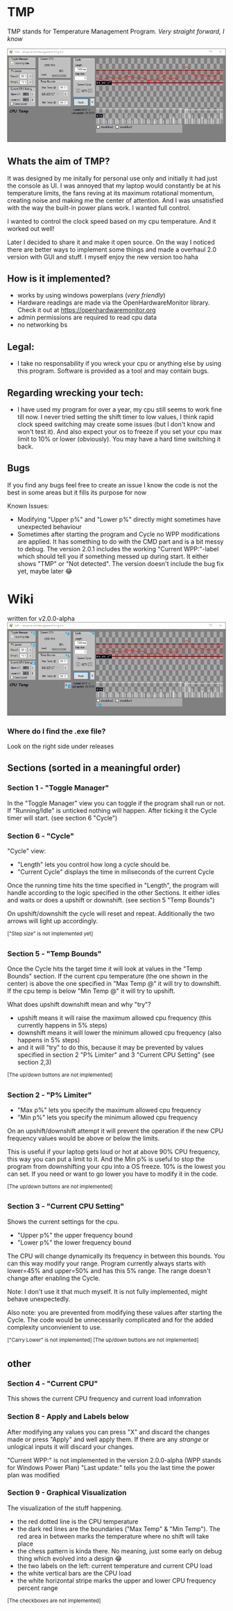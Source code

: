 # TMP

TMP stands for Temperature Management Program. *Very straight forward, I know*

![screenshot](/images/screenshot-2.0.0.png)

## Whats the aim of TMP?
It was designed by me initally for personal use only and initially it had just the console as UI. I was annoyed that my laptop would constantly be at his temperature limits, the fans reving at its maximum rotational momentum, creating noise and making me the center of attention. And I was unsatisfied with the way the built-in power plans work. I wanted full control.

I wanted to control the clock speed based on my cpu temperature.
And it worked out well!

Later I decided to share it and make it open source. On the way I noticed there are better ways to implement some things and made a overhaul 2.0 version with GUI and stuff. I myself enjoy the new version too haha

## How is it implemented?
 - works by using windows powerplans (*very friendly*)
 - Hardware readings are made via the OpenHardwareMonitor library. Check it out at https://openhardwaremonitor.org
 - admin permissions are required to read cpu data
 - no networking bs


## Legal:
- I take no responsability if you wreck your cpu or anything else by using this program. Software is provided as a tool and may contain bugs.

## Regarding wrecking your tech:
- I have used my program for over a year, my cpu still seems to work fine till now. I never tried setting the shift timer to low values, I think rapid clock speed switching may create some issues (but I don't know and won't test it). And also expect your os to freeze if you set your cpu max limit to 10% or lower (obviously). You may have a hard time switching it back.

## Bugs
If you find any bugs feel free to create an issue
I know the code is not the best in some areas but it fills its purpose for now

Known Issues:
- Modifying "Upper p%" and "Lower p%" directly might sometimes have unexpected behaviour
- Sometimes after starting the program and Cycle no WPP modifications are applied. It has something to do with the CMD part and is a bit messy to debug. The version 2.0.1 includes the working "Current WPP:"-label which should tell you if something messed up during start. It either shows "TMP" or "Not detected". The version doesn't include the bug fix yet, maybe later 😂


# Wiki
written for v2.0.0-alpha
![screenshot with asterics](/images/screenshot-2.0.0-edit.png)

### Where do I find the .exe file?
Look on the right side under releases

## Sections  (sorted in a meaningful order)
### Section 1 - "Toggle Manager"
In the "Toggle Manager" view you can toggle if the program shall run or not. If "Running/Idle" is unticked nothing will happen. After ticking it the Cycle timer will start. (see section 6 "Cycle")
### Section 6 - "Cycle"
"Cycle" view:
- "Length" lets you control how long a cycle should be.
- "Current Cycle" displays the time in miliseconds of the current Cycle

Once the running time hits the time specified in "Length", the program will handle according to the logic specified in the other Sections. It either idles and waits or does a upshift or downshift. (see section 5 "Temp Bounds")

On upshift/downshift the cycle will reset and repeat. Additionally the two arrows will light up accordingly.

<sup>\["Step size" is not implemented yet\]</sup>
### Section 5 - "Temp Bounds"
Once the Cycle hits the target time it will look at values in the "Temp Bounds" section. If the current cpu temperature (the one shown in the center) is above the one specified in "Max Temp @" it will try to downshift. If the cpu temp is below "Min Temp @" it will try to upshift.

What does upshift downshift mean and why "try"?
- upshift means it will raise the maximum allowed cpu frequency (this currently happens in 5% steps)
- downshift means it will lower the minimum allowed cpu frequency (also happens in 5% steps)
- and it will "try" to do this, because it may be prevented by values specified in section 2 "P% Limiter" and 3 "Current CPU Setting" (see section 2,3)

<sup>\[The up/down buttons are not implemented\]</sup>
### Section 2 - "P% Limiter"
- "Max p%" lets you specify the maximum allowed cpu frequency
- "Min p%" lets you specify the minimum allowed cpu frequency

On an upshift/downshift attempt it will prevent the operation if the new CPU frequency values would be above or below the limits.

This is useful if your laptop gets loud or hot at above 90% CPU frequency, this way you can put a limit to it. And the Min p% is useful to stop the program from downshifting your cpu into a OS freeze. 10% is the lowest you can set. If you need or want to go lower you have to modify it in the code.

<sup>\[The up/down buttons are not implemented\]</sup>
### Section 3 - "Current CPU Setting"
Shows the current settings for the cpu.
- "Upper p%" the upper frequency bound
- "Lower p%" the lower frequency bound

The CPU will change dynamically its frequency in between this bounds.  You can this way modify your range. Program currently always starts with lower=45% and upper=50% and has this 5% range. The range doesn't change after enabling the Cycle.

Note: I don't use it that much myself. It is not fully implemented, might behave unexpectedly. 

Also note: you are prevented from modifying these values after starting the Cycle. The code would be unnecessarily complicated and for the added complexity unconvienient to use.

<sup>\["Carry Lower" is not implemented\]
\[The up/down buttons are not implemented\]</sup>
## other
### Section 4 - "Current CPU"
This shows the current CPU frequency and current load infomration
### Section 8 - Apply and Labels below
After modifying any values you can press "X" and discard the changes made or press "Apply" and well apply them. If there are any *strange* or unlogical inputs it will discard your changes.

"Current WPP:" is not implemented in the version 2.0.0-alpha (WPP stands for Windows Power Plan)
"Last update:" tells you the last time the power plan was modified
### Section 9 - Graphical Visualization
The visualization of the stuff happening.
- the red dotted line is the CPU temperature
- the dark red lines are the boundaries ("Max Temp" & "Min Temp"). The red area in between marks the temperature where no shift will take place
- the chess pattern is kinda there. No meaning, just some early on debug thing which evolved into a design 😂
- the two labels on the left: current temperature and current CPU load
- the white vertical bars are the CPU load
- the white horizontal stripe marks the upper and lower CPU frequency percent range

<sup>\[The checkboxes are not implemented\]</sup>
